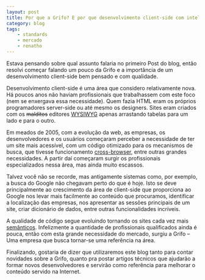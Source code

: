 ```yaml
---
layout: post
title: Por que a Grifo? E por que desenvolvimento client-side com inteligência?
category: blog
tags:
    - standards
    - mercado
    - renatho
---
```


Estava pensando sobre qual assunto falaria no primeiro Post do blog, então resolvi começar falando um pouco da Grifo e a importância de um desenvolvimento client-side bem pensado e com qualidade.

Desenvolvimento client-side é uma área que considero relativamente nova. Há poucos anos não haviam profissionais que trabalhassem com este foco (nem se enxergava essa necessidade). Quem fazia HTML eram os próprios programadores server-side ou até mesmo os designers. Sites eram criados com os <del>malditos</del> editores [WYSIWYG](http://pt.wikipedia.org/wiki/WYSIWYG) apenas arrastando tabelas para um lado e para o outro.

Em meados de 2005, com a evolução da web, as empresas, os desenvolvedores e os usuários começaram perceber a necessidade de ter um site mais acessível, com um código otimizado para os mecanismos de busca, que tivesse funcionamento [cross-browser](http://pt.wikipedia.org/wiki/Cross-browser), entre outras grandes necessidades. A partir daí começaram surgir os profissionais especializados nessa área, mas ainda muito escassos.

Talvez você não se recorde, mas antigamente sistemas como, por exemplo, a busca do Google não chegavam perto do que é hoje. Isto se deve principalmente ao crescimento da área de client-side que proporciona ao Google nos levar mais facilmente ao conteúdo que procuramos, identificar a localização das empresas, nos apresentar as sessões principais de um site, criar dicionário de dados, entre outras funcionalidades incríveis.

A qualidade de código segue evoluindo tornando os sites cada vez mais [semânticos](http://pt.wikipedia.org/wiki/Web_sem%C3%A2ntica). Infelizmente a quantidade de profissionais qualificados ainda é pouca, então com esta grande necessidade do mercado, surgiu a Grifo – Uma empresa que busca tornar-se uma referência na área.

Finalizando, gostaria de dizer que utilizaremos este blog tanto para contar novidades sobre a Grifo, quanto pra postar artigos técnicos que ajudarão a formar novos desenvolvedores e servirão como referência para melhorar o conteúdo servido na Internet.
